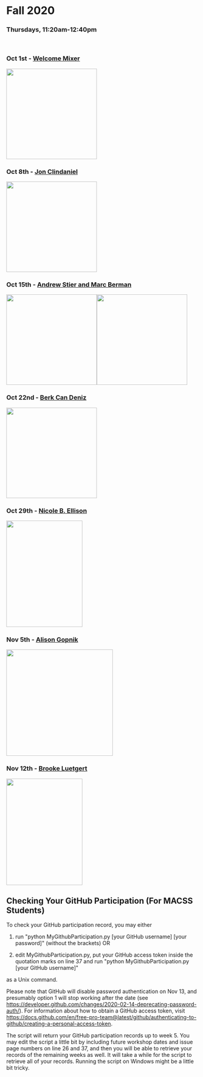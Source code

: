 # Fall 2020
### Thursdays, 11:20am-12:40pm

<br>

### Oct 1st - [Welcome Mixer](https://github.com/uchicago-computation-workshop/Fall2020/tree/master/fall2020mixer)

<div><img src="https://avatars3.githubusercontent.com/u/32048906?s=200&v=4" width="238" height="238"></div>



### Oct 8th - [Jon Clindaniel](https://github.com/uchicago-computation-workshop/Fall2020/tree/master/10-08_Clindaniel)

<div><img src="https://macss.uchicago.edu/sites/macss.uchicago.edu/files/styles/columnwidth-wider/public/uploads/images/Screenshot%202019-09-23%2010.58.34.png?itok=ULCExQwo" width="238" height="238"></div>



### Oct 15th - [Andrew Stier and Marc Berman](https://github.com/uchicago-computation-workshop/Fall2020/tree/master/10-15_Stier_Berman)

<div><img src="https://psychology.uchicago.edu/sites/psychology.uchicago.edu/files/styles/columnwidth-wider/public/uploads/images/4083.jpeg?itok=9c_eQIix" width="238" height="238"><img src="https://macss.uchicago.edu/sites/macss.uchicago.edu/files/styles/columnwidth-wider/public/uploads/images/Screen%20Shot%202018-06-27%20at%2011.09.43%20AM.png?itok=WqfiFvS_" width="238" height="238"></div>



### Oct 22nd - [Berk Can Deniz](https://github.com/uchicago-computation-workshop/Fall2020/tree/master/10-22_Can_Deniz)

<div><img src = "https://www.gsb.stanford.edu/sites/default/files/styles/270x270/public/6111422_denizberk_can_kazfd_photo_0.jpg?itok=tZhd9gBM" width="238" height="238"></div>


### Oct 29th - [Nicole B. Ellison](https://github.com/uchicago-computation-workshop/Fall2020/tree/master/10-29_Ellison)

<div><img src = "http://www-personal.umich.edu/~enicole/photo.jpg" width="200" height="280"></div>


### Nov 5th - [Alison Gopnik](https://github.com/uchicago-computation-workshop/Fall2020/tree/master/11-5_Gopnik)

<div><img src = "https://raw.githubusercontent.com/uchicago-computation-workshop/Fall2020/master/11-5_Gopnik/Gopnik.jpg" width="280" height="280"></div>

### Nov 12th - [Brooke Luetgert](https://github.com/uchicago-computation-workshop/Fall2020/tree/master/11-12_Luetgert)

<div><img src = "https://raw.githubusercontent.com/uchicago-computation-workshop/Fall2020/master/11-12_Luetgert/bluetgert.jpg" width="200" height="280"></div>


## Checking Your GitHub Participation (For MACSS Students) 

To check your GitHub participation record, you may either

1. run "python MyGithubParticipation.py [your GitHub username] [your password]" (without the brackets) OR

2. edit MyGithubParticipation.py, put your GitHub access token inside the quotation marks on line 37 and run "python MyGithubParticipation.py [your GitHub username]" 

as a Unix command. 

Please note that GitHub will disable password authentication on Nov 13, and presumably option 1 will stop working after the date (see https://developer.github.com/changes/2020-02-14-deprecating-password-auth/). For information about how to obtain a GitHub access token, visit https://docs.github.com/en/free-pro-team@latest/github/authenticating-to-github/creating-a-personal-access-token. 

The script will return your GitHub participation records up to week 5. You may edit the script a little bit by including future workshop dates and issue page numbers on line 26 and 37, and then you will be able to retrieve your records of the remaining weeks as well. It will take a while for the script to retrieve all of your records. Running the script on Windows might be a little bit tricky. 